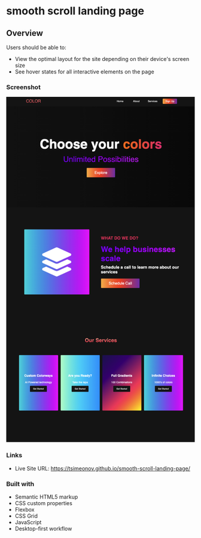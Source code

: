 # smooth scroll landing page

## Overview

Users should be able to:

- View the optimal layout for the site depending on their device's screen size
- See hover states for all interactive elements on the page

### Screenshot

![](./preview.png)

### Links

- Live Site URL: https://tsimeonov.github.io/smooth-scroll-landing-page/

### Built with

- Semantic HTML5 markup
- CSS custom properties
- Flexbox
- CSS Grid
- JavaScript
- Desktop-first workflow
